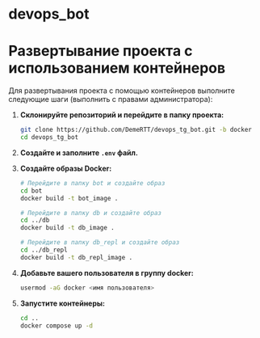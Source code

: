 # devops_bot
# Развертывание проекта с использованием контейнеров

Для развертывания проекта с помощью контейнеров выполните следующие шаги (выполнить с правами администратора):

1. **Склонируйте репозиторий и перейдите в папку проекта:**
    ```bash
    git clone https://github.com/DemeRTT/devops_tg_bot.git -b docker
    cd devops_tg_bot
    ```

2. **Создайте и заполните `.env` файл.**

3. **Создайте образы Docker:**
    ```bash
    # Перейдите в папку bot и создайте образ
    cd bot
    docker build -t bot_image .
    ```

    ```bash
    # Перейдите в папку db и создайте образ
    cd ../db
    docker build -t db_image .
    ```

    ```bash
    # Перейдите в папку db_repl и создайте образ
    cd ../db_repl
    docker build -t db_repl_image .
    ```
4. **Добавьте вашего пользователя в группу docker:**
    ```bash
    usermod -aG docker <имя пользователя>
    ```

5. **Запустите контейнеры:**
    ```bash
    cd ..
    docker compose up -d
    ```

